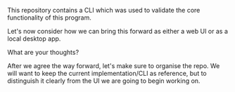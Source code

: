 This repository contains a CLI which was used to validate the core functionality of this program.

Let's now consider how we can bring this forward as either a web UI or as a local desktop app. 

What are your thoughts? 

After we agree the way forward, let's make sure to organise the repo. We will want to keep the current implementation/CLI as reference, but to distinguish it clearly from the UI we are going to begin working on.
